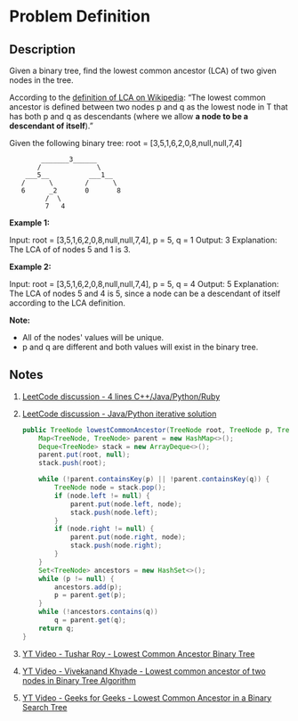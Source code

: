 # Problem Definition

## Description

Given a binary tree, find the lowest common ancestor (LCA) of two given nodes in the tree.

According to the [definition of LCA on Wikipedia](https://en.wikipedia.org/wiki/Lowest_common_ancestor): “The lowest common ancestor is defined between two nodes p and q as the lowest node in T that has both p and q as descendants (where we allow **a node to be a descendant of itself**).”

Given the following binary tree:  root = [3,5,1,6,2,0,8,null,null,7,4]

```text
        _______3______
       /              \
    ___5__          ___1__
   /      \        /      \
   6      _2       0       8
         /  \
         7   4
```

**Example 1:**

Input: root = [3,5,1,6,2,0,8,null,null,7,4], p = 5, q = 1
Output: 3
Explanation: The LCA of of nodes 5 and 1 is 3.

**Example 2:**

Input: root = [3,5,1,6,2,0,8,null,null,7,4], p = 5, q = 4
Output: 5
Explanation: The LCA of nodes 5 and 4 is 5, since a node can be a descendant of itself
             according to the LCA definition.

**Note:**

* All of the nodes' values will be unique.
* p and q are different and both values will exist in the binary tree.

## Notes

1. [LeetCode discussion - 4 lines C++/Java/Python/Ruby](https://leetcode.com/problems/lowest-common-ancestor-of-a-binary-tree/discuss/65225/4-lines-C++JavaPythonRuby)
1. [LeetCode discussion - Java/Python iterative solution](https://leetcode.com/problems/lowest-common-ancestor-of-a-binary-tree/discuss/65236/JavaPython-iterative-solution)

    ```java
    public TreeNode lowestCommonAncestor(TreeNode root, TreeNode p, TreeNode q) {
        Map<TreeNode, TreeNode> parent = new HashMap<>();
        Deque<TreeNode> stack = new ArrayDeque<>();
        parent.put(root, null);
        stack.push(root);

        while (!parent.containsKey(p) || !parent.containsKey(q)) {
            TreeNode node = stack.pop();
            if (node.left != null) {
                parent.put(node.left, node);
                stack.push(node.left);
            }
            if (node.right != null) {
                parent.put(node.right, node);
                stack.push(node.right);
            }
        }
        Set<TreeNode> ancestors = new HashSet<>();
        while (p != null) {
            ancestors.add(p);
            p = parent.get(p);
        }
        while (!ancestors.contains(q))
            q = parent.get(q);
        return q;
    }
    ```

1. [YT Video - Tushar Roy - Lowest Common Ancestor Binary Tree](https://www.youtube.com/watch?v=13m9ZCB8gjw)
1. [YT Video - Vivekanand Khyade - Lowest common ancestor of two nodes in Binary Tree Algorithm](https://www.youtube.com/watch?v=F-_1sbnPbWQ)
1. [YT Video - Geeks for Geeks - Lowest Common Ancestor in a Binary Search Tree](https://www.youtube.com/watch?v=zlTsz-apm4U)